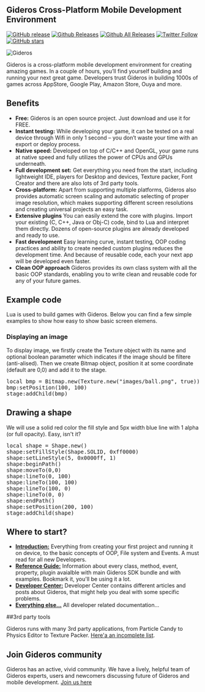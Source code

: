 ## Gideros Cross-Platform Mobile Development Environment

[![GitHub release](https://img.shields.io/github/release/gideros/gideros.svg)]() [![Github Releases](https://img.shields.io/github/downloads/gideros/gideros/latest/total.svg)]() [![Github All Releases](https://img.shields.io/github/downloads/gideros/gideros/total.svg)]() [![Twitter Follow](https://img.shields.io/twitter/follow/GiderosMobile.svg?style=social)]() [![GitHub stars](https://img.shields.io/github/stars/gideros/gideros.svg?style=social&label=Star)]()

![Gideros](http://giderosmobile.com/cms.design/images/slider/apps.jpg)

Gideros is a cross-platform mobile development environment for creating amazing games. In a couple of hours, you’ll find yourself building and running your next great game. Developers trust Gideros in building 1000s of games across AppStore, Google Play, Amazon Store, Ouya and more.

## Benefits

* **Free:** Gideros is an open source project. Just download and use it for FREE.
* **Instant testing:** While developing your game, it can be tested on a real device through Wifi in only 1 second – you don’t waste your time with an export or deploy process.
* **Native speed:** Developed on top of C/C++ and OpenGL, your game runs at native speed and fully utilizes the power of CPUs and GPUs underneath.
* **Full development set:** Get everything you need from the start, including lightweight IDE, players for Desktop and devices, Texture packer, Font Creator and there are also lots of 3rd party tools.
* **Cross-platform:** Apart from supporting multiple platforms, Gideros also provides automatic screen scaling and automatic selecting of proper image resolution, which makes supporting different screen resolutions and creating universal projects an easy task.
* **Extensive plugins** You can easily extend the core with plugins. Import your existing (C, C++, Java or Obj-C) code, bind to Lua and interpret them directly. Dozens of open-source plugins are already developed and ready to use.
* **Fast development** Easy learning curve, instant testing, OOP coding practices and ability to create needed custom plugins reduces the development time. And because of reusable code, each your next app will be developed even faster.
* **Clean OOP approach** Gideros provides its own class system with all the basic OOP standards, enabling you to write clean and reusable code for any of your future games.

## Example code

Lua is used to build games with Gideros. Below you can find a few simple examples to show how easy to show basic screen elemens.

### Displaying an image

To display image, we firstly create the Texture object with its name and optional boolean parameter which indicates if the image should be filtere (anti-alised). Then we create Bitmap object, position it at some coordinate (default are 0,0) and add it to the stage.

<pre>
local bmp = Bitmap.new(Texture.new("images/ball.png", true))
bmp:setPosition(100, 100)
stage:addChild(bmp)
</pre>

## Drawing a shape

We will use a solid red color the fill style and 5px width blue line with 1 alpha (or full opacity). Easy, isn't it?

<pre>
local shape = Shape.new()
shape:setFillStyle(Shape.SOLID, 0xff0000)
shape:setLineStyle(5, 0x0000ff, 1)
shape:beginPath()
shape:moveTo(0,0)
shape:lineTo(0, 100)
shape:lineTo(100, 100)
shape:lineTo(100, 0)
shape:lineTo(0, 0)
shape:endPath()
shape:setPosition(200, 100)
stage:addChild(shape)
</pre>

## Where to start? 

* [**Introduction:**](http://docs.giderosmobile.com/) Everything from creating your first project and running it on device, to the basic concepts of OOP, File system and Events. A must read for all new Developers. 
* [**Reference Guide:**](http://docs.giderosmobile.com/reference) Information about every class, method, event, property, plugin avaialble with main Gideros SDK bundle and with examples. Bookmark it, you'll be using it a lot.
* [**Developer Center:**](http://giderosmobile.com/DevCenter/index.php/Main_Page) Developer Center contains different articles and posts about Gideros, that might help you deal with some specific problems.
* [**Everything else...**](http://giderosmobile.com/guide) All developer related documentation... 

##3rd party tools 

Gideros runs with many 3rd party applications, from Particle Candy to Physics Editor to Texture Packer. [Here'a an incomplete list](http://giderosmobile.com/tools).

## Join Gideros community

Gideros has an active, vivid community. We have a lively, helpful team of Gideros experts, users and newcomers discussing future of Gideros and mobile development. [Join us here](http://giderosmobile.com/forum)











